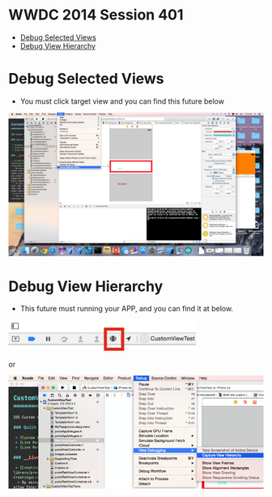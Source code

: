 WWDC 2014 Session 401
========

 * [Debug Selected Views](#debugSelectedViews)
 * [Debug View Hierarchy](#debugViewHierarchy)

# <a name="debugSelectedViews"></a>Debug Selected Views

 * You must click target view and you can find this future below

![Imgae 1](images/i1.png)

# <a name="debugViewHierarchy"></a>Debug View Hierarchy

 * This future must running your APP, and you can find it at below.

![Imgae 2](images/i2.png)

or

![Imgae 3](images/i3.png)
